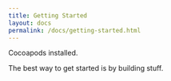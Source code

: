 ```yaml
---
title: Getting Started
layout: docs
permalink: /docs/getting-started.html
---
```


<div class="note>
  This guide assumes you have <a href="http://cocoapods.org/" alt="CocoaPods">Cocoapods</a> installed.
</div>

The best way to get started is by building stuff.

